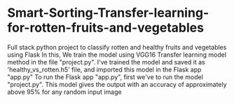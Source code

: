 # Smart-Sorting-Transfer-learning-for-rotten-fruits-and-vegetables
Full stack python project to classify rotten and healthy fruits and vegetables using Flask
In this, We train the model using VGG16 Transfer learning model method in the file "project.py". 
I've trained the model and saved it as 'healthy_vs_rotten.h5' file, and imported this model in the Flask app "app.py"
To run the Flask app "app.py", first we've to run the model "project.py". 
This model gives the output with an accuracy of approximately above 95% for any random input image

